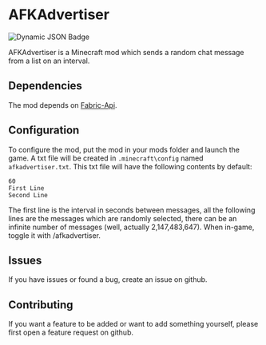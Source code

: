 # AFKAdvertiser
![Dynamic JSON Badge](https://img.shields.io/badge/dynamic/json?url=https%3A%2F%2Fapi.modrinth.com%2Fv2%2Fproject%2FsMCVKnbd&query=%24.downloads&style=flat&logo=modrinth&label=Downloads&labelColor=black&color=yellow)

AFKAdvertiser is a Minecraft mod which sends a random chat message from a list on an interval.
## Dependencies
The mod depends on [Fabric-Api](https://modrinth.com/mod/fabric-api).
## Configuration
To configure the mod, put the mod in your mods folder and launch the game. A txt file will be created in `.minecraft\config` named `afkadvertiser.txt`. This txt file will have the following contents by default:
```
60
First Line
Second Line
```
The first line is the interval in seconds between messages, all the following lines are the messages which are randomly selected, there can be an infinite number of messages (well, actually 2,147,483,647).
When in-game, toggle it with /afkadvertiser.
## Issues
If you have issues or found a bug, create an issue on github.
## Contributing
If you want a feature to be added or want to add something yourself, please first open a feature request on github.
